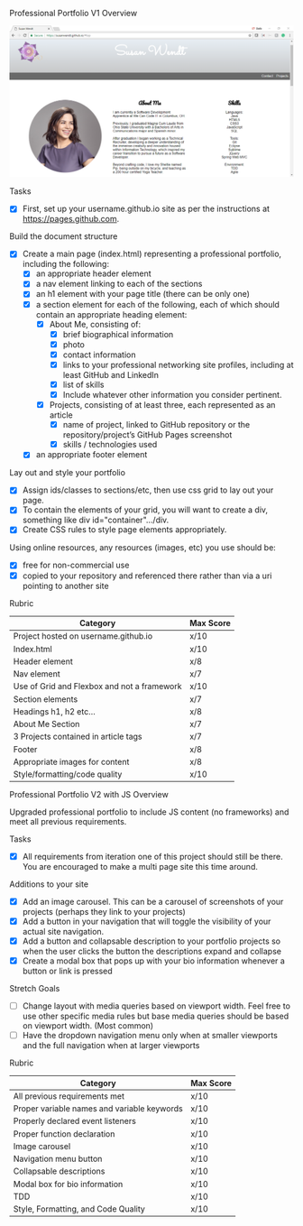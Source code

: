 Professional Portfolio V1 Overview
 
![Webpage preview](./images/webpagepreview.png)

Tasks
- [X] First, set up your username.github.io site as per the instructions at https://pages.github.com.

Build the document structure
- [X] Create a main page (index.html) representing a professional portfolio, including the following:
	- [X] an appropriate header element
	- [X] a nav element linking to each of the sections
	- [X] an h1 element with your page title (there can be only one)
	- [X] a section element for each of the following, each of which should contain an appropriate heading element:
		- [X] About Me, consisting of:
			- [X] brief biographical information
			- [X] photo
			- [X] contact information
			- [X] links to your professional networking site profiles, including at least GitHub and LinkedIn
			- [X] list of skills
			- [X] Include whatever other information you consider pertinent.
		- [X] Projects, consisting of at least three, each represented as an article
			- [X] name of project, linked to GitHub repository or the repository/project’s GitHub Pages screenshot
			- [X] skills / technologies used
	- [X] an appropriate footer element

Lay out and style your portfolio
- [X] Assign ids/classes to sections/etc, then use css grid to lay out your page. 
- [X] To contain the elements of your grid, you will want to create a div, something like div id="container".../div.
- [X] Create CSS rules to style page elements appropriately.

Using online resources, any resources (images, etc) you use should be:
- [X] free for non-commercial use
- [X] copied to your repository and referenced there rather than via a uri pointing to another site
 
Rubric

Category | Max Score
-------- | ---------
Project hosted on username.github.io | x/10
Index.html | x/10
Header element | x/8
Nav element | x/7
Use of Grid and Flexbox and not a framework | x/10
Section elements | x/7
Headings h1, h2 etc… | x/8
About Me Section | x/7
3 Projects contained in article tags | x/7
Footer | x/8
Appropriate images for content | x/8
Style/formatting/code quality | x/10
 




Professional Portfolio V2 with JS Overview

Upgraded professional portfolio to include JS content (no frameworks) and meet all previous requirements. 

Tasks
- [X] All requirements from iteration one of this project should still be there. You are encouraged to make a multi page site this time around.

Additions to your site
- [X] Add an image carousel. This can be a carousel of screenshots of your projects (perhaps they link to your projects)
- [X] Add a button in your navigation that will toggle the visibility of your actual site navigation.
- [X] Add a button and collapsable description to your portfolio projects so when the user clicks the button the descriptions expand and collapse
- [X] Create a modal box that pops up with your bio information whenever a button or link is pressed

Stretch Goals
- [ ] Change layout with media queries based on viewport width. Feel free to use other specific media rules but base media queries should be based on viewport width. (Most common)
- [ ] Have the dropdown navigation menu only when at smaller viewports and the full navigation when at larger viewports

Rubric

Category | Max Score
-------- | ---------	
All previous requirements met | x/10
Proper variable names and variable keywords	| x/10
Properly declared event listeners | x/10
Proper function declaration | x/10
Image carousel | x/10
Navigation menu button | x/10
Collapsable descriptions | x/10
Modal box for bio information | x/10
TDD | x/10
Style, Formatting, and Code Quality | x/10 